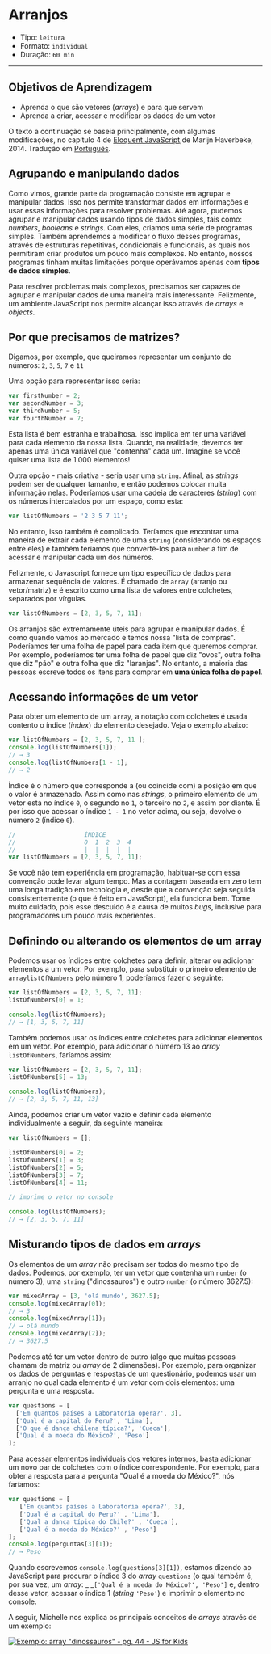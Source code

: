 # Arranjos

* Tipo: `leitura`
* Formato: `individual`
* Duração: `60 min`

***

## Objetivos de Aprendizagem

* Aprenda o que são vetores \(_arrays_\) e para que servem
* Aprenda a criar, acessar e modificar os dados de um vetor

O texto a continuação se baseia principalmente, com algumas modificações, no
capítulo 4 de [Eloquent JavaScript](http://eloquentjavascript.net/),de Marijn
Haverbeke, 2014. Tradução em
[Português](http://braziljs.github.io/eloquente-javascript/chapters/estrutura-de-dados/).

## Agrupando e manipulando dados

Como vimos, grande parte da programação consiste em agrupar e manipular dados. Isso nos permite transformar dados em informações e usar essas informações para resolver problemas. Até agora, pudemos agrupar e manipular dados usando tipos de dados simples, tais como: _numbers_, _booleans_ e _strings_. Com eles, criamos uma série de programas simples. Também aprendemos a modificar o fluxo desses programas, através de estruturas repetitivas, condicionais e funcionais, as quais nos permitiram criar produtos um pouco mais complexos. No entanto, nossos programas tinham muitas limitações porque operávamos apenas com **tipos de dados simples**.

Para resolver problemas mais complexos, precisamos ser capazes de agrupar e manipular dados de uma maneira mais interessante. Felizmente, um ambiente JavaScript nos permite alcançar isso através de _arrays_ e _objects_.

## Por que precisamos de matrizes?

Digamos, por exemplo, que queiramos representar um conjunto de números: `2`, `3`, `5`, `7` e `11`

Uma opção para representar isso seria:

```javascript
var firstNumber = 2;
var secondNumber = 3;
var thirdNumber = 5;
var fourthNumber = 7;
```

Esta lista é bem estranha e trabalhosa. Isso implica em ter uma variável para cada elemento da nossa lista. Quando, na realidade, devemos ter apenas uma única variável que "contenha" cada um. Imagine se você quiser uma lista de 1.000 elementos!

Outra opção - mais criativa - seria usar uma `string`. Afinal, as _strings_ podem ser de qualquer tamanho, e então podemos colocar muita informação nelas. Poderíamos usar uma cadeia de caracteres \(_string_\) com os números intercalados por um espaço, como esta:

```javascript
var listOfNumbers = '2 3 5 7 11';
```

No entanto, isso também é complicado. Teríamos que encontrar uma maneira de extrair cada elemento de uma `string` \(considerando os espaços entre eles\) e também teríamos que convertê-los para `number` a fim de acessar e manipular cada um dos números.

Felizmente, o Javascript fornece um tipo específico de dados para armazenar sequência de valores. É chamado de `array` \(arranjo ou vetor/matriz\) e é escrito como uma lista de valores entre colchetes, separados por vírgulas.

```javascript
var listOfNumbers = [2, 3, 5, 7, 11];
```

Os arranjos são extremamente úteis para agrupar e manipular dados. É como quando vamos ao mercado e temos nossa "lista de compras". Poderíamos ter uma folha de papel para cada item que queremos comprar. Por exemplo, poderíamos ter uma folha de papel que diz "ovos", outra folha que diz "pão" e outra folha que diz "laranjas". No entanto, a maioria das pessoas escreve todos os itens para comprar em **uma única folha de papel**.

## Acessando informações de um vetor

Para obter um elemento de um `array`, a notação com colchetes é usada contento o índice \(_index_\) do elemento desejado. Veja o exemplo abaixo:

```javascript
var listOfNumbers = [2, 3, 5, 7, 11 ];
console.log(listOfNumbers[1]);
// → 3
console.log(listOfNumbers[1 - 1];
// → 2
```

Índice é o número que corresponde a \(ou coincide com\) a posição em que o valor é armazenado. Assim como nas _strings_, o primeiro elemento de um vetor está no índice `0`, o segundo no `1`, o terceiro no `2`, e assim por diante. É por isso que acessar o índice `1 - 1` no vetor acima, ou seja, devolve o número `2` \(índice `0`\).

```javascript
//                   ÍNDICE
//                   0  1  2  3  4
//                   |  |  |  |  |
var listOfNumbers = [2, 3, 5, 7, 11];
```

Se você não tem experiência em programação, habituar-se com essa convenção pode levar algum tempo. Mas a contagem baseada em zero tem uma longa tradição em tecnologia e, desde que a convenção seja seguida consistentemente \(o que é feito em JavaScript\), ela funciona bem. Tome muito cuidado, pois esse descuido é a causa de muitos _bugs_, inclusive para programadores um pouco mais experientes.

## Definindo ou alterando os elementos de um array

Podemos usar os índices entre colchetes para definir, alterar ou adicionar elementos a um vetor. Por exemplo, para substituir o primeiro elemento de `arraylistOfNumbers`  pelo número 1, poderíamos fazer o seguinte:

```javascript
var listOfNumbers = [2, 3, 5, 7, 11];
listOfNumbers[0] = 1;

console.log(listOfNumbers);
// → [1, 3, 5, 7, 11]
```

Também podemos usar os índices entre colchetes para adicionar elementos em um vetor. Por exemplo, para adicionar o número 13 ao _array_ `listOfNumbers`, faríamos assim:

```javascript
var listOfNumbers = [2, 3, 5, 7, 11];
listOfNumbers[5] = 13;

console.log(listOfNumbers);
// → [2, 3, 5, 7, 11, 13]
```

Ainda, podemos criar um vetor vazio e definir cada elemento individualmente a seguir, da seguinte maneira:

```javascript
var listOfNumbers = [];

listOfNumbers[0] = 2;
listOfNumbers[1] = 3;
listOfNumbers[2] = 5;
listOfNumbers[3] = 7;
listOfNumbers[4] = 11;

// imprime o vetor no console

console.log(listOfNumbers);
// → [2, 3, 5, 7, 11]
```

## Misturando tipos de dados em _arrays_

Os elementos de um _array_ não precisam ser todos do mesmo tipo de dados. Podemos, por exemplo, ter um vetor que contenha um `number` \(o número 3\), uma `string` \("dinossauros"\) e outro `number` \(o número 3627.5\):

```javascript
var mixedArray = [3, 'olá mundo', 3627.5];
console.log(mixedArray[0]);
// → 3
console.log(mixedArray[1]);
// → olá mundo
console.log(mixedArray[2]);
// → 3627.5
```

Podemos até ter um vetor dentro de outro \(algo que muitas pessoas chamam de matriz ou _array_  de 2 dimensões\). Por exemplo, para organizar os dados de perguntas e respostas de um questionário, podemos usar um arranjo no qual cada elemento é um vetor com dois elementos: uma pergunta e uma resposta.

```javascript
var questions = [
  ['Em quantos países a Laboratoria opera?', 3],
  ['Qual é a capital do Peru?', 'Lima'],
  ['O que é dança chilena típica?', 'Cueca'],
  ['Qual é a moeda do México?', 'Peso']
];
```

Para acessar elementos individuais dos vetores internos, basta adicionar um novo par de colchetes com o índice correspondente. Por exemplo, para obter a resposta para a pergunta "Qual é a moeda do México?", nós faríamos:

```javascript
var questions = [
   ['Em quantos países a Laboratoria opera?', 3],
   ['Qual é a capital do Peru?' , 'Lima'],
   ['Qual a dança típica do Chile?' , 'Cueca'],
   ['Qual é a moeda do México?' , 'Peso']
];
console.log(perguntas[3][1]);
// → Peso
```

Quando escrevemos `console.log(questions[3][1])`, estamos dizendo ao JavaScript para procurar o índice 3 do _array_ `questions` \(o qual também é, por sua vez, um _array_: _ _`['Qual é a moeda do México?', 'Peso']`  e, dentro desse vetor, acessar o índice 1 \(_string_ `'Peso'`\) e imprimir o elemento no console.

A seguir, Michelle nos explica os principais conceitos de _arrays_ através de um exemplo:

[![Exemplo: array &quot;dinossauros&quot; - pg. 44 - JS for Kids](https://img.youtube.com/vi/-hLSzYr3z44/0.jpg)](https://www.youtube.com/watch?v=-hLSzYr3z44)

